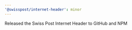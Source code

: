 ```yaml
---
'@swisspost/internet-header': minor
---
```


Released the Swiss Post Internet Header to GitHub and NPM
